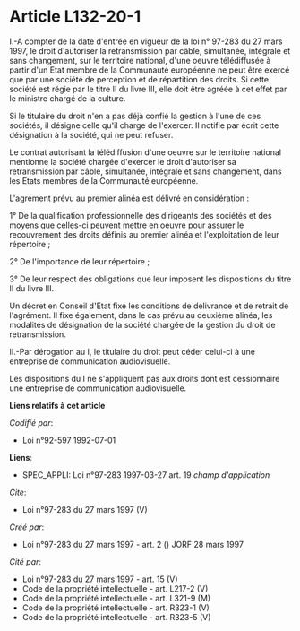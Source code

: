 # Article L132-20-1

I.-A compter de la date d'entrée en vigueur de la loi n° 97-283 du 27 mars 1997, le droit d'autoriser la retransmission par
câble, simultanée, intégrale et sans changement, sur le territoire national, d'une oeuvre télédiffusée à partir d'un Etat
membre de la Communauté européenne ne peut être exercé que par une société de perception et de répartition des droits. Si
cette société est régie par le titre II du livre III, elle doit être agréée à cet effet par le ministre chargé de la
culture. 

Si le titulaire du droit n'en a pas déjà confié la gestion à l'une de ces sociétés, il désigne celle qu'il charge de
l'exercer. Il notifie par écrit cette désignation à la société, qui ne peut refuser. 

Le contrat autorisant la télédiffusion d'une oeuvre sur le territoire national mentionne la société chargée d'exercer le
droit d'autoriser sa retransmission par câble, simultanée, intégrale et sans changement, dans les Etats membres de la
Communauté européenne. 

L'agrément prévu au premier alinéa est délivré en considération : 

1° De la qualification professionnelle des dirigeants des sociétés et des moyens que celles-ci peuvent mettre en oeuvre pour
assurer le recouvrement des droits définis au premier alinéa et l'exploitation de leur répertoire ; 

2° De l'importance de leur répertoire ; 

3° De leur respect des obligations que leur imposent les dispositions du titre II du livre III. 

Un décret en Conseil d'Etat fixe les conditions de délivrance et de retrait de l'agrément. Il fixe également, dans le cas
prévu au deuxième alinéa, les modalités de désignation de la société chargée de la gestion du droit de retransmission. 

II.-Par dérogation au I, le titulaire du droit peut céder celui-ci à une entreprise de communication audiovisuelle. 

Les dispositions du I ne s'appliquent pas aux droits dont est cessionnaire une entreprise de communication audiovisuelle.

**Liens relatifs à cet article**

_Codifié par_:

  - Loi n°92-597 1992-07-01

**Liens**:

  - SPEC_APPLI: Loi n°97-283 1997-03-27 art. 19 *champ d'application*

_Cite_:

  - Loi n°97-283 du 27 mars 1997 (V)

_Créé par_:

  - Loi n°97-283 du 27 mars 1997 - art. 2 () JORF 28 mars 1997

_Cité par_:

  - Loi n°97-283 du 27 mars 1997 - art. 15 (V)
  - Code de la propriété intellectuelle - art. L217-2 (V)
  - Code de la propriété intellectuelle - art. L321-9 (M)
  - Code de la propriété intellectuelle - art. R323-1 (V)
  - Code de la propriété intellectuelle - art. R323-5 (V)
